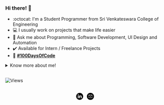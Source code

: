### Hi there! :wave:

- :octocat: I'm a Student Programmer from Sri Venkateswara College of Engineering
- :computer: I usually work on projects that make life easier
- :speech_balloon: Ask me about Programming, Software Development, UI Design and Automation 
- :heavy_check_mark: Available for Intern / Freelance Projects
- :seedling: <b>[#100DaysOfCode](https://github.com/sooryaprakash31/100DaysOfCode)</b>
  
<details align>
  <summary>Know more about me!</summary>
  <br>
<p align="center">I am a Motivated and Self-loving person who avidly wants to learn and thrive :nerd_face:. Multitasking, organizing and planning are some of my highlights :bulb:. I read about science often, love to binge-watch shows, write scripts and analyse films in my free time. :milky_way:
</p>
</details>
&nbsp;
<p align="left"> <img src="https://komarev.com/ghpvc/?username=sooryaprakash31" alt="Views" /> </p> </br>
<footer align="center">
<a href="https://www.linkedin.com/in/sooryaprakash31/"><img src="/assets/linkedin1.svg" width=22px height=22px alt="LinkedIn"></a>
&nbsp;
<a href="mailto:sooryaprakash.r31@gmail.com"><img src="/assets/email.svg" width=22px height=22px alt="Mail"></a>
</footer>

